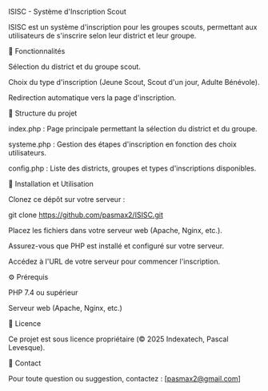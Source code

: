 ISISC - Système d'Inscription Scout

ISISC est un système d'inscription pour les groupes scouts, permettant aux utilisateurs de s'inscrire selon leur district et leur groupe.

📌 Fonctionnalités

Sélection du district et du groupe scout.

Choix du type d'inscription (Jeune Scout, Scout d'un jour, Adulte Bénévole).

Redirection automatique vers la page d'inscription.

📂 Structure du projet

index.php : Page principale permettant la sélection du district et du groupe.

systeme.php : Gestion des étapes d'inscription en fonction des choix utilisateurs.

config.php : Liste des districts, groupes et types d'inscriptions disponibles.

🚀 Installation et Utilisation

Clonez ce dépôt sur votre serveur :

git clone https://github.com/pasmax2/ISISC.git

Placez les fichiers dans votre serveur web (Apache, Nginx, etc.).

Assurez-vous que PHP est installé et configuré sur votre serveur.

Accédez à l'URL de votre serveur pour commencer l'inscription.

⚙️ Prérequis

PHP 7.4 ou supérieur

Serveur web (Apache, Nginx, etc.)

📜 Licence

Ce projet est sous licence propriétaire (© 2025 Indexatech, Pascal Levesque).

📧 Contact

Pour toute question ou suggestion, contactez : [pasmax2@gmail.com]

